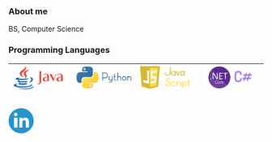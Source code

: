 ### About me

BS, Computer Science

### Programming Languages

| [<img src="JavaLogoFinal.png" alt="v logo" width="120">](https://www.java.com/en/)  | [<img src="PythonLogo.png" alt="go logo" width="120">](https://www.python.org/)  | [<img src="JavaScriptLogoFinal.png" width="120">](https://www.javascript.com/)  |  [<img src="cLangLogoFinalv2.png" alt="go logo" width="120">](https://isocpp.org/)  
|---|---|---|---|

<br>

<a href="https://www.linkedin.com/in/brandon-rorie-082711159/">
    <img alt="Shubhamdeep Jha | Linkedin" width="50px" src="linkedinImage.png"/>
</a>
